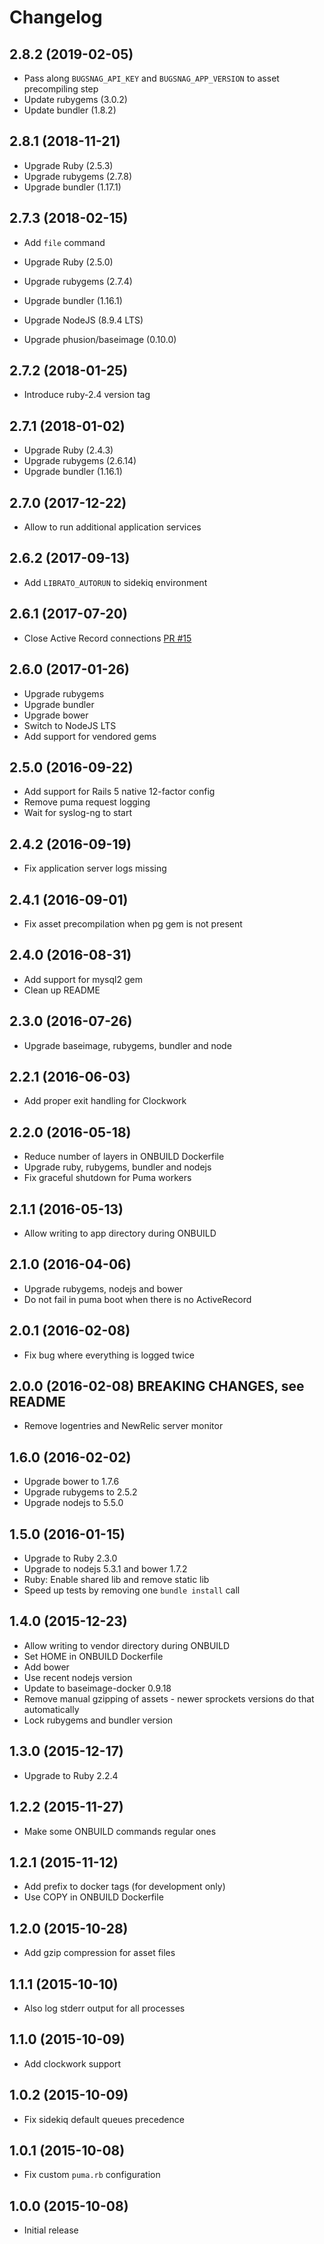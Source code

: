# Changelog

## 2.8.2 (2019-02-05)

- Pass along `BUGSNAG_API_KEY` and `BUGSNAG_APP_VERSION` to asset precompiling
  step
- Update rubygems (3.0.2)
- Update bundler (1.8.2)

## 2.8.1 (2018-11-21)

- Upgrade Ruby (2.5.3)
- Upgrade rubygems (2.7.8)
- Upgrade bundler (1.17.1)

## 2.7.3 (2018-02-15)

- Add `file` command

- Upgrade Ruby (2.5.0)
- Upgrade rubygems (2.7.4)
- Upgrade bundler (1.16.1)
- Upgrade NodeJS (8.9.4 LTS)
- Upgrade phusion/baseimage (0.10.0)

## 2.7.2 (2018-01-25)

- Introduce ruby-2.4 version tag

## 2.7.1 (2018-01-02)

- Upgrade Ruby (2.4.3)
- Upgrade rubygems (2.6.14)
- Upgrade bundler (1.16.1)

## 2.7.0 (2017-12-22)

- Allow to run additional application services

## 2.6.2 (2017-09-13)

- Add `LIBRATO_AUTORUN` to sidekiq environment

## 2.6.1 (2017-07-20)

- Close Active Record connections [PR #15](https://github.com/ad2games/docker-rails/pull/15)

## 2.6.0 (2017-01-26)

- Upgrade rubygems
- Upgrade bundler
- Upgrade bower
- Switch to NodeJS LTS
- Add support for vendored gems

## 2.5.0 (2016-09-22)

- Add support for Rails 5 native 12-factor config
- Remove puma request logging
- Wait for syslog-ng to start

## 2.4.2 (2016-09-19)

- Fix application server logs missing

## 2.4.1 (2016-09-01)

- Fix asset precompilation when pg gem is not present

## 2.4.0 (2016-08-31)

- Add support for mysql2 gem
- Clean up README

## 2.3.0 (2016-07-26)

- Upgrade baseimage, rubygems, bundler and node

## 2.2.1 (2016-06-03)

- Add proper exit handling for Clockwork

## 2.2.0 (2016-05-18)

- Reduce number of layers in ONBUILD Dockerfile
- Upgrade ruby, rubygems, bundler and nodejs
- Fix graceful shutdown for Puma workers

## 2.1.1 (2016-05-13)

- Allow writing to app directory during ONBUILD

## 2.1.0 (2016-04-06)

- Upgrade rubygems, nodejs and bower
- Do not fail in puma boot when there is no ActiveRecord

## 2.0.1 (2016-02-08)

- Fix bug where everything is logged twice

## 2.0.0 (2016-02-08) BREAKING CHANGES, see README

- Remove logentries and NewRelic server monitor

## 1.6.0 (2016-02-02)

- Upgrade bower to 1.7.6
- Upgrade rubygems to 2.5.2
- Upgrade nodejs to 5.5.0

## 1.5.0 (2016-01-15)

- Upgrade to Ruby 2.3.0
- Upgrade to nodejs 5.3.1 and bower 1.7.2
- Ruby: Enable shared lib and remove static lib
- Speed up tests by removing one `bundle install` call

## 1.4.0 (2015-12-23)

- Allow writing to vendor directory during ONBUILD
- Set HOME in ONBUILD Dockerfile
- Add bower
- Use recent nodejs version
- Update to baseimage-docker 0.9.18
- Remove manual gzipping of assets - newer sprockets versions do that automatically
- Lock rubygems and bundler version

## 1.3.0 (2015-12-17)

- Upgrade to Ruby 2.2.4

## 1.2.2 (2015-11-27)

- Make some ONBUILD commands regular ones

## 1.2.1 (2015-11-12)

- Add prefix to docker tags (for development only)
- Use COPY in ONBUILD Dockerfile

## 1.2.0 (2015-10-28)

- Add gzip compression for asset files

## 1.1.1 (2015-10-10)

- Also log stderr output for all processes

## 1.1.0 (2015-10-09)

- Add clockwork support

## 1.0.2 (2015-10-09)

- Fix sidekiq default queues precedence

## 1.0.1 (2015-10-08)

- Fix custom `puma.rb` configuration

## 1.0.0 (2015-10-08)

- Initial release
